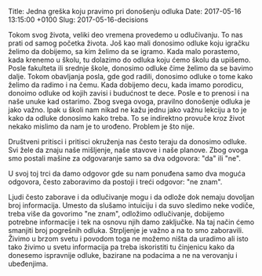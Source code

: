 Title: Jedna greška koju pravimo pri donošenju odluka
Date: 2017-05-16 13:15:00 +0100
Slug: 2017-05-16-decisions


Tokom svog života, veliki deo vremena provedemo u odlučivanju. To nas prati od samog početka života. Još kao mali donosimo 
odluke koju igračku želimo da dobijemo, sa kim želimo da se igramo. Kada malo porastemo, kada krenemo u školu, tu dolazimo do odluka koju ćemo školu da upišemo. Posle fakulteta ili srednje škole, donosimo odluke čime želimo da se bavimo dalje. Tokom obavljanja posla, gde god radili, donosimo odluke o tome kako želimo da radimo i na čemu. Kada dobijemo decu, kada imamo porodicu, donoimo odluke od kojih zavisi i budućnost te dece. Posle e to prenosi i na naše unuke kad ostarimo. Zbog svega ovoga, pravilno donošenje odluka je 
jako važno. Ipak u školi nam nikad ne kažu jednu jako važnu lekciju a to je kako da odluke donosimo kako treba. To se indirektno provuče kroz život nekako mislimo da nam je to urođeno. Problem je što nije. 

Društveni pritisci i pritisci okruženja nas često teraju da donosimo odluke. Svi žele da znaju naše mišljenje, naše stavove 
i naše planove. Zbog ovoga smo postali mašine za odgovaranje samo sa dva odgovora: "da" ili "ne". 

U svoj toj trci da damo odgovor gde su nam ponuđena samo dva moguća odgovora, često zaboravimo da postoji i treći odgovor: "ne znam".

Ljudi često zaborave i da odlučivanje mogu i da odlože dok nemaju dovoljan broj informacija. Umesto da slušamo intuiciju i da 
suvo sledimo neke vodiče, treba više da govorimo "ne znam", odložimo odlučivanje, dobijemo potrebne informacije i tek na osnovu 
njih damo zaključke. Na taj način ćemo smanjiti broj pogrešnih odluka. Strpljenje je važno a na to smo zaboravili. Živimo u brzom svetu
i povodom toga ne možemo ništa da uradimo ali isto tako živimo u svetu informacija pa treba iskoristiti tu činjenicu kako da donesemo
ispravnije odluke, bazirane na podacima a ne na verovanju i ubeđenjima. 


